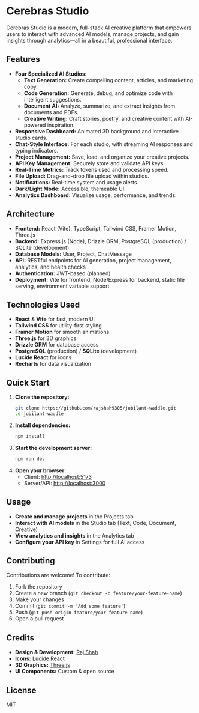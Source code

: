 # Cerebras Studio

Cerebras Studio is a modern, full-stack AI creative platform that empowers users to interact with advanced AI models, manage projects, and gain insights through analytics—all in a beautiful, professional interface.

## Features

- **Four Specialized AI Studios:**
  - **Text Generation:** Create compelling content, articles, and marketing copy.
  - **Code Generation:** Generate, debug, and optimize code with intelligent suggestions.
  - **Document AI:** Analyze, summarize, and extract insights from documents and PDFs.
  - **Creative Writing:** Craft stories, poetry, and creative content with AI-powered inspiration.
- **Responsive Dashboard:** Animated 3D background and interactive studio cards.
- **Chat-Style Interface:** For each studio, with streaming AI responses and typing indicators.
- **Project Management:** Save, load, and organize your creative projects.
- **API Key Management:** Securely store and validate API keys.
- **Real-Time Metrics:** Track tokens used and processing speed.
- **File Upload:** Drag-and-drop file upload within studios.
- **Notifications:** Real-time system and usage alerts.
- **Dark/Light Mode:** Accessible, themeable UI.
- **Analytics Dashboard:** Visualize usage, performance, and trends.

## Architecture

- **Frontend:** React (Vite), TypeScript, Tailwind CSS, Framer Motion, Three.js
- **Backend:** Express.js (Node), Drizzle ORM, PostgreSQL (production) / SQLite (development)
- **Database Models:** User, Project, ChatMessage
- **API:** RESTful endpoints for AI generation, project management, analytics, and health checks
- **Authentication:** JWT-based (planned)
- **Deployment:** Vite for frontend, Node/Express for backend, static file serving, environment variable support

## Technologies Used

- **React** & **Vite** for fast, modern UI
- **Tailwind CSS** for utility-first styling
- **Framer Motion** for smooth animations
- **Three.js** for 3D graphics
- **Drizzle ORM** for database access
- **PostgreSQL** (production) / **SQLite** (development)
- **Lucide React** for icons
- **Recharts** for data visualization

## Quick Start

1. **Clone the repository:**
   ```bash
   git clone https://github.com/rajshah9305/jubilant-waddle.git
   cd jubilant-waddle
   ```
2. **Install dependencies:**
   ```bash
   npm install
   ```
3. **Start the development server:**
   ```bash
   npm run dev
   ```
4. **Open your browser:**
   - Client: [http://localhost:5173](http://localhost:5173)
   - Server/API: [http://localhost:3000](http://localhost:3000)

## Usage

- **Create and manage projects** in the Projects tab
- **Interact with AI models** in the Studio tab (Text, Code, Document, Creative)
- **View analytics and insights** in the Analytics tab
- **Configure your API key** in Settings for full AI access

## Contributing

Contributions are welcome! To contribute:
1. Fork the repository
2. Create a new branch (`git checkout -b feature/your-feature-name`)
3. Make your changes
4. Commit (`git commit -m 'Add some feature'`)
5. Push (`git push origin feature/your-feature-name`)
6. Open a pull request

## Credits

- **Design & Development:** [Raj Shah](https://github.com/rajshah9305)
- **Icons:** [Lucide React](https://lucide.dev/)
- **3D Graphics:** [Three.js](https://threejs.org/)
- **UI Components:** Custom & open source

## License

MIT
